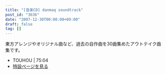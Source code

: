 ```yaml
---
title: "[音楽CD] danmaq soundtrack"
post_id: "3636"
date: "2007-12-30T00:00:00+09:00"
draft: false
tag: []
---
```



東方アレンジやオリジナル曲など、過去の自作曲を30曲集めたアウトテイク曲集です。

  * TOUHOU | 75:04
  * [特設ページを見る](/!/dst/)
